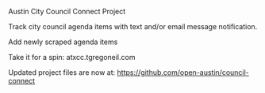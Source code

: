 Austin City Council Connect Project

Track city council agenda items with text and/or email message notification.

Add newly scraped agenda items

Take it for a spin:  atxcc.tgregoneil.com

Updated project files are now at:  https://github.com/open-austin/council-connect

